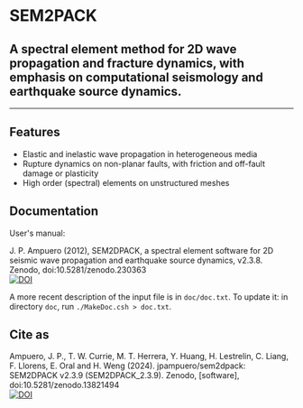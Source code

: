 # SEM2PACK

## A spectral element method for 2D wave propagation and fracture dynamics, with emphasis on computational seismology and earthquake source dynamics.

--------------------------------
## Features

  * Elastic and inelastic wave propagation in heterogeneous media
  * Rupture dynamics on non-planar faults, with friction and off-fault damage or plasticity
  * High order (spectral) elements on unstructured meshes

## Documentation

User's manual:

J. P. Ampuero (2012), SEM2DPACK, a spectral element software for 2D seismic wave propagation and earthquake source dynamics, v2.3.8. Zenodo, doi:10.5281/zenodo.230363  
 [![DOI](https://zenodo.org/badge/DOI/10.5281/zenodo.230363.svg)](https://doi.org/10.5281/zenodo.230363)

A more recent description of the input file is in `doc/doc.txt`. 
To update it: in directory `doc`, run `./MakeDoc.csh > doc.txt`. 

## Cite as

Ampuero, J. P., T. W. Currie, M. T. Herrera, Y. Huang, H. Lestrelin, C. Liang, F. Llorens, E. Oral and H. Weng (2024). jpampuero/sem2dpack: SEM2DPACK v2.3.9 (SEM2DPACK_2.3.9). Zenodo, \[software\], doi:10.5281/zenodo.13821494  
 [![DOI](https://zenodo.org/badge/DOI/10.5281/zenodo.13821494.svg)](https://doi.org/10.5281/zenodo.13821494)
